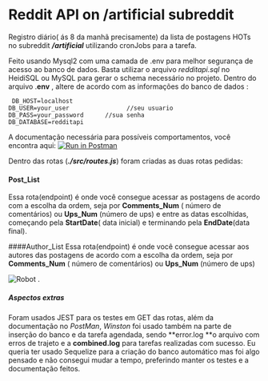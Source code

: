 # Reddit API on /artificial subreddit

Registro diário( ás 8 da manhã precisamente) da lista de postagens HOTs no subreddit ***/artificial*** utilizando cronJobs para a tarefa.

Feito usando Mysql2 com uma camada de .env para melhor segurança de acesso ao banco de dados.
Basta utilizar o arquivo *redditapi.sql*  no HeidiSQL ou MySQL para gerar o schema necessário no projeto.
Dentro do arquivo .**env** , altere de acordo com as informações do banco de dados :


     DB_HOST=localhost
    DB_USER=your_user                //seu usuario
    DB_PASS=your_password      //sua senha
    DB_DATABASE=redditapi 
	
A documentação necessária para possíveis comportamentos, você encontra aqui:
[![Run in Postman](https://run.pstmn.io/button.svg)](https://app.getpostman.com/run-collection/70022362c8d563a7dc9d)

Dentro das rotas (***./src/routes.js***) foram criadas as duas rotas pedidas:
#### Post_List
 Essa rota(endpoint) é onde você consegue acessar as postagens de acordo com a escolha da ordem, seja por **Comments_Num** ( número de comentários) ou **Ups_Num** (número de ups) e entre as datas escolhidas, começando pela **StartDate**( data inicial) e terminando pela **EndDate**(data final).
 
 ####Author_List
 Essa rota(endpoint) é onde você consegue acessar aos autores das postagens de acordo com a escolha da ordem, seja por **Comments_Num** ( número de comentários) ou **Ups_Num** (número de ups) 
 
![Robot](https://media0.giphy.com/media/1Mng0gXC5Tpcs/200.webp?cid=ecf05e47ufmp1k0svme8dmz32tyo6pkalxsadiuggn3xk6qb&rid=200.webp "Robot")
.
#####  Aspectos extras

Foram usados JEST  para os testes em GET das rotas, além da documentação no *PostMan*,  *Winston* foi usado também na parte de inserção do banco e da tarefa agendada, sendo **error.log **o arquivo com erros de trajeto e a **combined.log** para tarefas realizadas com sucesso.
Eu queria ter usado Sequelize para a criação do banco automático mas foi algo pensado e não consegui mudar a tempo, preferindo manter os testes e a documentação feitos.

